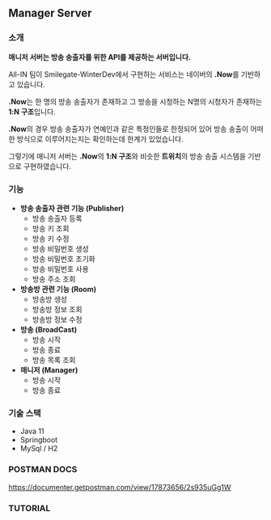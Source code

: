 ## Manager Server

### 소개

**매니저 서버는 방송 송출자를 위한 API를 제공하는 서버입니다.**

All-IN 팀이 Smilegate-WinterDev에서 구현하는 서비스는 네이버의 **.Now**를 기반하고 있습니다.

**.Now**는 한 명의 방송 송출자가 존재하고 그 방송을 시청하는 N명의 시청자가 존재하는 **1:N 구조**입니다.

**.Now**의 경우 방송 송출자가 연예인과 같은 특정인들로 한정되어 있어 방송 송출이 어떠한 방식으로 이루어지는지는 확인하는데 한계가 있었습니다.

그렇기에 매니저 서버는 **.Now**의 **1:N 구조**와 비슷한 **트위치**의 방송 송출 시스템을 기반으로 구현하였습니다.

### 기능
+ **방송 송출자 관련 기능 (Publisher)**
  + 방송 송출자 등록
  + 방송 키 조회
  + 방송 키 수정
  + 방송 비밀번호 생성
  + 방송 비밀번호 초기화
  + 방송 비밀번호 사용
  + 방송 주소 조회
+ **방송방 관련 기능 (Room)**
  + 방송방 생성
  + 방송방 정보 조회
  + 방송방 정보 수정
+ **방송 (BroadCast)**
  + 방송 시작
  + 방송 종료
  + 방송 목록 조회
+ **매니저 (Manager)**
  + 방송 시작
  + 방송 종료

### 기술 스택

+ Java 11
+ Springboot
+ MySql / H2


### POSTMAN DOCS

https://documenter.getpostman.com/view/17873656/2s935uGg1W

### TUTORIAL

